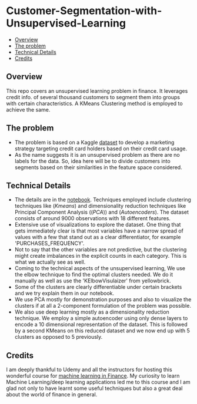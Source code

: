 # Customer-Segmentation-with-Unsupervised-Learning

- [Overview](#overview)
- [The problem](#the-problem)
- [Technical Details](#technical-details)
- [Credits](#credits)

## Overview

This repo covers an unsupervised learning problem in finance. It leverages credit info. of several thousand customers to segment them into groups with certain characteristics. A KMeans Clustering method is employed to achieve the same.


## The problem

- The problem is based on a Kaggle [dataset](https://www.kaggle.com/arjunbhasin2013/ccdata) to develop a marketing strategy targeting credit card holders based on their credit card usage.
- As the name suggests it is an unsupervised problem as there are no labels for the data. So, idea here will be to divide customers into segments based on their similarities in the feature space considered.

## Technical Details

- The details are in the [notebook](https://github.com/jyotisman-ds/Customer-Segmentation-with-Unsupervised-Learning/blob/main/Performing_Customer_Segmentation.ipynb). Techniques employed include clustering techniques like (*Kmeans*) and dimensionality reduction techniques like Principal Component Analysis ((*PCA*)) and (*Autoencoders*). The dataset consists of around 9000 observations with 18 different features.
- Extensive use of visualizations to explore the dataset. One thing that gets immediately clear is that most variables have a narrow spread of values with a few that stand out as a clear differentiator, for example 'PURCHASES_FREQUENCY'.
- Not to say that the other variables are not predictive, but the clustering might create imbalances in the explicit counts in each category. This is what we actually see as well.
- Coming to the technical aspects of the unsupervised learning, We use the elbow technique to find the optimal clusters needed. We do it manually as well as use the 'KElbowVisulaizer' from yellowbrick.
- Some of the clusters are clearly differentiable under certain brackets and we try explain them in our notebook.
- We use PCA mostly for demonstration purposes and also to visualize the clusters if at all a 2-component formulation of the problem was possible.
- We also use deep learning mostly as a dimensionality reduction technique. We employ a simple autoencoder using only dense layers to encode a 10 dimensional representation of the dataset. This is followed by a second KMeans on this reduced dataset and we now end up with 5 clusters as opposed to 5 previously.

## Credits

I am deeply thankful to Udemy and all the instructors for hosting this wonderful course for [machine learning in Finance](https://www.udemy.com/course/ml-and-python-in-finance-real-cases-and-practical-solutions/). My curiosity to learn Machine Learning/deep learning applications led me to this course and I am glad not only to have learnt some useful techniques but also a great deal about the world of finance in general.
